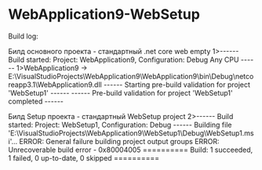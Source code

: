 # WebApplication9-WebSetup

Build log:

Билд основного проекта - стандартный .net core web empty
1>------ Build started: Project: WebApplication9, Configuration: Debug Any CPU ------
1>WebApplication9 -> E:\VisualStudioProjects\WebApplication9\WebApplication9\bin\Debug\netcoreapp3.1\WebApplication9.dll
------ Starting pre-build validation for project 'WebSetup1' ------ 
------ Pre-build validation for project 'WebSetup1' completed ------

Билд Setup проекта - стандартный WebSetup project
2>------ Build started: Project: WebSetup1, Configuration: Debug ------
Building file 'E:\VisualStudioProjects\WebApplication9\WebSetup1\Debug\WebSetup1.msi'...
ERROR: General failure building project output groups
ERROR: Unrecoverable build error - 0x80004005
========== Build: 1 succeeded, 1 failed, 0 up-to-date, 0 skipped ==========
